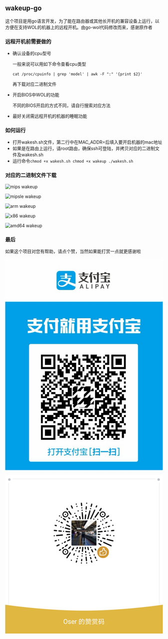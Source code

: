 ## wakeup-go

这个项目是用go语言开发，为了能在路由器或其他长开机的兼容设备上运行，以方便在支持WOL的机器上的远程开机。由go-wol代码修改而来，感谢原作者

### 远程开机前需要做的

* 确认设备的cpu型号
   
   一般来说可以用如下命令查看cpu类型
   ```
   cat /proc/cpuinfo | grep 'model' | awk -F ":" '{print $2}'
   ```
   再下载对应二进制文件

* 开启BIOS中WOL的功能
  
  不同的BIOS开启的方式不同，请自行搜索对应方法

* 最好关闭需远程开机的机器的睡眠功能

### 如何运行

* 打开wakesh.sh文件，第二行中在MAC_ADDR=后填入要开启机器的mac地址
* 如果是在路由上运行，请root路由，确保ssh可登陆，并拷贝对应的二进制文件及wakesh.sh
* 运行命令`chmod +x wakesh.sh chmod +x wakeup ./wakesh.sh`

### 对应的二进制文件下载

  ![mips wakeup](https://github.com/oserz/wakeup-go/tree/master/bin/mips/wakeup)

  ![mipsle wakeup](https://github.com/oserz/wakeup-go/tree/master/bin/mipsle/wakeup)

  ![arm wakeup](https://github.com/oserz/wakeup-go/tree/master/bin/arm/wakeup)

  ![x86 wakeup](https://github.com/oserz/wakeup-go/tree/master/bin/x86/wakeup)

  ![amd64 wakeup](https://github.com/oserz/wakeup-go/tree/master/bin/amd64/wakeup)


### 最后

如果这个项目对您有帮助，请点个赞，当然如果能打赏一点就更感谢啦

![](/img/zfb.jpg)

![](/img/wx.jpg)